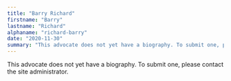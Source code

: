 ```yaml
---
title: "Barry Richard"
firstname: "Barry"
lastname: "Richard"
alphaname: "richard-barry"
date: "2020-11-30"
summary: "This advocate does not yet have a biography. To submit one, please contact the site administrator."
---
```

This advocate does not yet have a biography. To submit one, please contact the site administrator.

